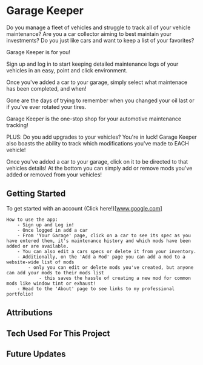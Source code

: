# Garage Keeper

Do you manage a fleet of vehicles and struggle to track all of your vehicle maintenance? Are you a car collector aiming to best maintain your investments? Do you just like cars and want to keep a list of your favorites?

Garage Keeper is for you!

Sign up and log in to start keeping detailed maintenance logs of your vehicles in an easy, point and click environment. 

Once you've added a car to your garage, simply select what maintenace has been completed, and when! 

Gone are the days of trying to remember when you changed your oil last or if you've ever rotated your tires.

Garage Keeper is the one-stop shop for your automotive maintenance tracking!

PLUS: Do you add upgrades to your vehicles? You're in luck! Garage Keeper also boasts the ability to track which modifications you've made to EACH vehicle!

Once you've added a car to your garage, click on it to be directed to that vehicles details! At the bottom you can simply add or remove mods you've added or removed from your vehicles! 

## Getting Started

To get started with an account (Click here!)[www.google.com]

    How to use the app:
        - Sign up and Log in!
        - Once logged in add a car
        - From 'Your Garage' page, click on a car to see its spec as you have entered them, it's maintenance history and which mods have been added or are available.
        - You can also edit a cars specs or delete it from your inventory.
        - Additionally, on the 'Add a Mod' page you can add a mod to a website-wide list of mods
            - only you can edit or delete mods you've created, but anyone can add your mods to their mods list
                - this saves the hassle of creating a new mod for common mods like window tint or exhaust!
        - Head to the 'About' page to see links to my professional portfolio!



## Attributions

## Tech Used For This Project

## Future Updates
